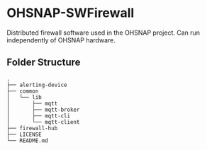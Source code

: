 # OHSNAP-SWFirewall

Distributed firewall software used in the OHSNAP project. Can run independently of OHSNAP hardware.

## Folder Structure

```
.
├── alerting-device
├── common
│   └── lib
│       ├── mqtt
│       ├── mqtt-broker
│       ├── mqtt-cli
│       └── mqtt-client
├── firewall-hub
├── LICENSE
└── README.md
```
